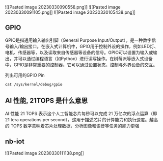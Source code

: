 ![[Pasted image 20230330090558.png]]
![[Pasted image 20230330091105.png]]
![[Pasted image 20230330105438.png]]
## GPIO
GPIO是指通用输入输出引脚（General Purpose Input/Output），是一种数字信号输入/输出接口。在嵌入式计算机中，GPIO用于控制外设的操作，例如LED灯、电机、传感器等，以及读取来自传感器等设备的信号。GPIO可以设置为输入或输出，并可以通过编程语言（如Python）进行读写操作。在树莓派等嵌入式设备中，GPIO是非常重要的控制器，它可以通过设置状态，控制与外界设备的交互。

列出可用的GPIO Pin
```shell
cat /sys/kernel/debug/gpio
```

## AI 性能, 21TOPS 是什么意思
AI 性能 21 TOPS 表示这个人工智能芯片每秒可以完成 21 万亿次的浮点运算（即 21 tera operations per second）。这用于描述芯片的计算能力和执行速度。越高的 TOPS 数字意味着芯片处理数据，分析图像和语音等任务的能力更强

## nb-iot
![[Pasted image 20230330111138.png]]